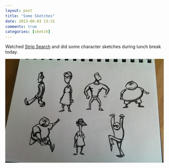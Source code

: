 ```yaml
---
layout: post
title: "Some Sketches"
date: 2013-06-03 13:31
comments: true
categories: [sketch]
---
```


Watched [Strip Search](http://www.penny-arcade.com/strip-search) and
did some character sketches during lunch break today.

![](/media/images/sketches01.jpg)


